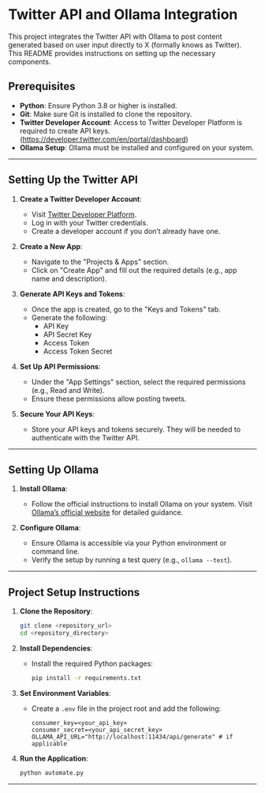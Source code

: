 # Twitter API and Ollama Integration

This project integrates the Twitter API with Ollama to post content generated based on user input directly to X (formally knows as Twitter). This README provides instructions on setting up the necessary components.


## Prerequisites

- **Python**: Ensure Python 3.8 or higher is installed.
- **Git**: Make sure Git is installed to clone the repository.
- **Twitter Developer Account**: Access to Twitter Developer Platform is required to create API keys. (https://developer.twitter.com/en/portal/dashboard)
- **Ollama Setup**: Ollama must be installed and configured on your system.

---

## Setting Up the Twitter API

1. **Create a Twitter Developer Account**:
   - Visit [Twitter Developer Platform](https://developer.twitter.com/).
   - Log in with your Twitter credentials.
   - Create a developer account if you don’t already have one.

2. **Create a New App**:
   - Navigate to the "Projects & Apps" section.
   - Click on "Create App" and fill out the required details (e.g., app name and description).

3. **Generate API Keys and Tokens**:
   - Once the app is created, go to the "Keys and Tokens" tab.
   - Generate the following:
     - API Key
     - API Secret Key
     - Access Token
     - Access Token Secret

4. **Set Up API Permissions**:
   - Under the "App Settings" section, select the required permissions (e.g., Read and Write).
   - Ensure these permissions allow posting tweets.

5. **Secure Your API Keys**:
   - Store your API keys and tokens securely. They will be needed to authenticate with the Twitter API.

---

## Setting Up Ollama

1. **Install Ollama**:
   - Follow the official instructions to install Ollama on your system. Visit [Ollama’s official website](https://ollama.com/) for detailed guidance.

2. **Configure Ollama**:
   - Ensure Ollama is accessible via your Python environment or command line.
   - Verify the setup by running a test query (e.g., `ollama --test`).

---
## Project Setup Instructions

1. **Clone the Repository**:
   ```bash
   git clone <repository_url>
   cd <repository_directory>
   ```

2. **Install Dependencies**:
   - Install the required Python packages:
     ```bash
     pip install -r requirements.txt
     ```

3. **Set Environment Variables**:
   - Create a `.env` file in the project root and add the following:
     ```env
     consumer_key=<your_api_key>
     consumer_secret=<your_api_secret_key>
     OLLAMA_API_URL="http://localhost:11434/api/generate" # if applicable
     ```

4. **Run the Application**:
   ```bash
   python automate.py
   ```

---
